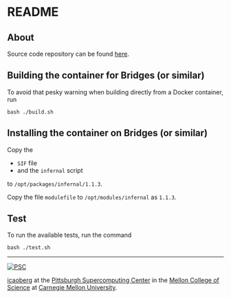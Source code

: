# README

## About
Source code repository can be found [here](http://eddylab.org/infernal/).

## Building the container for Bridges (or similar)
To avoid that pesky warning when building directly from a Docker container, run

```
bash ./build.sh
```

## Installing the container on Bridges (or similar)
Copy the

* `SIF` file
* and the `infernal` script

to `/opt/packages/infernal/1.1.3`.

Copy the file `modulefile` to `/opt/modules/infernal` as `1.1.3`.

## Test
To run the available tests, run the command

```
bash ./test.sh
```

---
[![PSC](http://www.andrew.cmu.edu/user/icaoberg/images/logos/psc.png)](http://www.psc.edu)

[icaoberg](http://www.andrew.cmu.edu/~icaoberg) at the [Pittsburgh Supercomputing Center](http://www.psc.edu) in the [Mellon College of Science](https://www.cmu.edu/mcs/) at [Carnegie Mellon University](http://www.cmu.edu).
